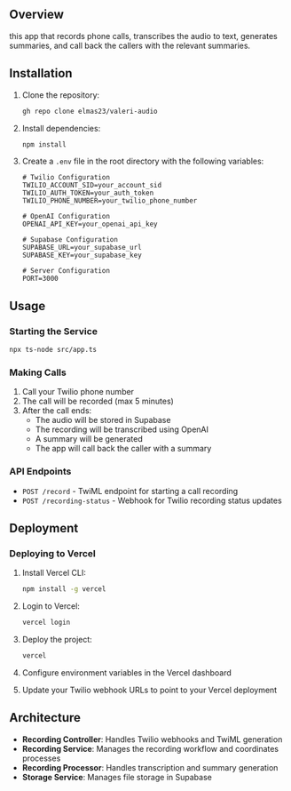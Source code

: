 
## Overview
this app that records phone calls, transcribes the audio to text, generates summaries, and call back the callers with the relevant summaries.

## Installation

1. Clone the repository:
   ```bash
   gh repo clone elmas23/valeri-audio
   ```

2. Install dependencies:
   ```bash
   npm install
   ```

3. Create a `.env` file in the root directory with the following variables:
   ```
   # Twilio Configuration
   TWILIO_ACCOUNT_SID=your_account_sid
   TWILIO_AUTH_TOKEN=your_auth_token
   TWILIO_PHONE_NUMBER=your_twilio_phone_number
   
   # OpenAI Configuration
   OPENAI_API_KEY=your_openai_api_key
   
   # Supabase Configuration
   SUPABASE_URL=your_supabase_url
   SUPABASE_KEY=your_supabase_key
   
   # Server Configuration
   PORT=3000
   ```

## Usage

### Starting the Service
```bash
npx ts-node src/app.ts
```

### Making Calls
1. Call your Twilio phone number
2. The call will be recorded (max 5 minutes)
3. After the call ends:
   - The audio will be stored in Supabase
   - The recording will be transcribed using OpenAI
   - A summary will be generated
   - The app will call back the caller with a summary 

### API Endpoints

- `POST /record` - TwiML endpoint for starting a call recording
- `POST /recording-status` - Webhook for Twilio recording status updates

## Deployment

### Deploying to Vercel

1. Install Vercel CLI:
   ```bash
   npm install -g vercel
   ```

2. Login to Vercel:
   ```bash
   vercel login
   ```

3. Deploy the project:
   ```bash
   vercel
   ```

4. Configure environment variables in the Vercel dashboard

5. Update your Twilio webhook URLs to point to your Vercel deployment

## Architecture

- **Recording Controller**: Handles Twilio webhooks and TwiML generation
- **Recording Service**: Manages the recording workflow and coordinates processes
- **Recording Processor**: Handles transcription and summary generation
- **Storage Service**: Manages file storage in Supabase
